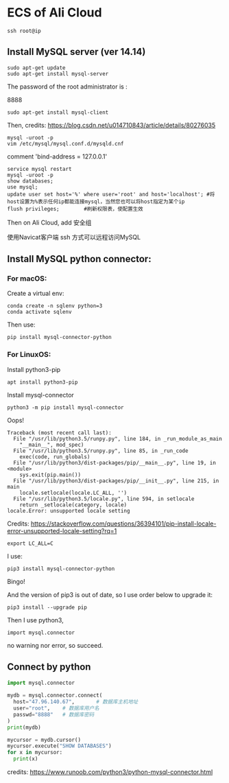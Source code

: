 # ECS of Ali Cloud

```
ssh root@ip
```

## Install MySQL server (ver 14.14)

```
sudo apt-get update
sudo apt-get install mysql-server
```

The password of the root administrator is :

8888

```
sudo apt-get install mysql-client
```

Then, credits: https://blog.csdn.net/u014710843/article/details/80276035

```
mysql -uroot -p
vim /etc/mysql/mysql.conf.d/mysqld.cnf
```

comment 'bind-address = 127.0.0.1'

```
service mysql restart
mysql -uroot -p
show databases;
use mysql;
update user set host='%' where user='root' and host='localhost'; #将host设置为%表示任何ip都能连接mysql，当然您也可以将host指定为某个ip
flush privileges;        #刷新权限表，使配置生效
```

Then on Ali Cloud, add 安全组



使用Navicat客户端 ssh 方式可以远程访问MySQL



## Install MySQL python connector:

### For macOS:

Create a virtual env:

```
conda create -n sqlenv python=3
conda activate sqlenv
```

Then use:

```
pip install mysql-connector-python
```



### For LinuxOS:

Install python3-pip

```
apt install python3-pip
```

Install mysql-connector

```
python3 -m pip install mysql-connector
```

Oops!

```
Traceback (most recent call last):
  File "/usr/lib/python3.5/runpy.py", line 184, in _run_module_as_main
    "__main__", mod_spec)
  File "/usr/lib/python3.5/runpy.py", line 85, in _run_code
    exec(code, run_globals)
  File "/usr/lib/python3/dist-packages/pip/__main__.py", line 19, in <module>
    sys.exit(pip.main())
  File "/usr/lib/python3/dist-packages/pip/__init__.py", line 215, in main
    locale.setlocale(locale.LC_ALL, '')
  File "/usr/lib/python3.5/locale.py", line 594, in setlocale
    return _setlocale(category, locale)
locale.Error: unsupported locale setting
```

Credits: https://stackoverflow.com/questions/36394101/pip-install-locale-error-unsupported-locale-setting?rq=1

```
export LC_ALL=C
```

I use:

```
pip3 install mysql-connector-python
```

Bingo! 

And the version of pip3 is out of date, so I use order below to upgrade it:

```
pip3 install --upgrade pip
```

Then I use python3, 

```
import mysql.connector
```

no warning nor error, so succeed.

## Connect by python

```python
import mysql.connector
 
mydb = mysql.connector.connect(
  host="47.96.140.67",       # 数据库主机地址
  user="root",    # 数据库用户名
  passwd="8888"   # 数据库密码
) 
print(mydb)

mycursor = mydb.cursor()
mycursor.execute("SHOW DATABASES")
for x in mycursor:
  print(x)
```

credits: https://www.runoob.com/python3/python-mysql-connector.html

